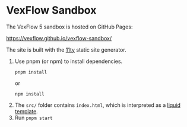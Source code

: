 # VexFlow Sandbox

The VexFlow 5 sandbox is hosted on GitHub Pages:

https://vexflow.github.io/vexflow-sandbox/

The site is built with the [11ty](https://www.11ty.dev/) static site generator.

1. Use pnpm (or npm) to install dependencies.
    ```
    pnpm install
    ```
    or
    ```
    npm install
    ```
1. The `src/` folder contains `index.html`, which is interpreted as a [liquid template](https://www.11ty.dev/docs/languages/liquid/).
1. Run `pnpm start`
